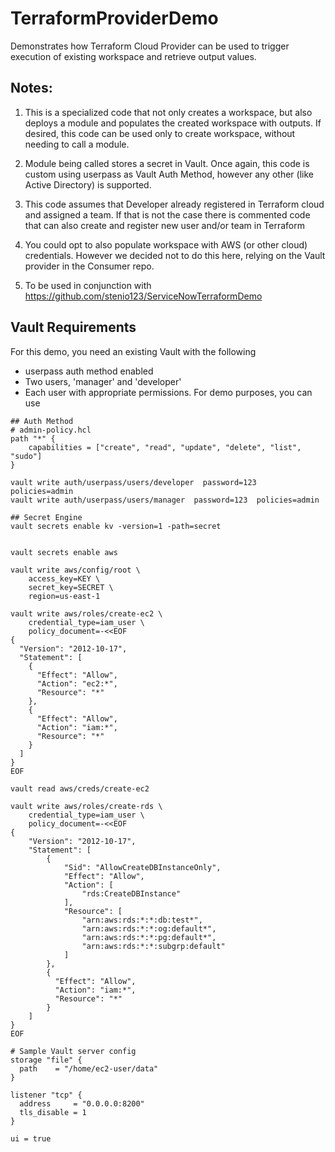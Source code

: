 # TerraformProviderDemo
Demonstrates how Terraform Cloud Provider can be used to trigger execution of existing workspace and retrieve output values.


## Notes:

1. This is a specialized code that not only creates a workspace, but also deploys a module and populates the created workspace with outputs. If desired, this code can be used only to create workspace, without needing to call a module.

2. Module being called stores a secret in Vault. Once again, this code is custom using userpass as Vault Auth Method, however any other (like Active Directory) is supported.

3. This code assumes that Developer already registered in Terraform cloud and assigned a team. If that is not the case there is commented code that can also create and register new user and/or team in Terraform

4. You could opt to also populate workspace with AWS (or other cloud) credentials. However we decided not to do this here, relying on the Vault provider in the Consumer repo.

5. To be used in conjunction with https://github.com/stenio123/ServiceNowTerraformDemo

## Vault Requirements
For this demo, you need an existing Vault with the following
- userpass auth method enabled
- Two users, 'manager' and 'developer'
- Each user with appropriate permissions. For demo purposes, you can use
```
## Auth Method
# admin-policy.hcl
path "*" {
    capabilities = ["create", "read", "update", "delete", "list", "sudo"]
}

vault write auth/userpass/users/developer  password=123  policies=admin
vault write auth/userpass/users/manager  password=123  policies=admin

## Secret Engine
vault secrets enable kv -version=1 -path=secret


vault secrets enable aws

vault write aws/config/root \
    access_key=KEY \
    secret_key=SECRET \
    region=us-east-1

vault write aws/roles/create-ec2 \
    credential_type=iam_user \
    policy_document=-<<EOF
{
  "Version": "2012-10-17",
  "Statement": [
    {
      "Effect": "Allow",
      "Action": "ec2:*",
      "Resource": "*"
    },
    {
      "Effect": "Allow",
      "Action": "iam:*",
      "Resource": "*"
    }
  ]
}
EOF

vault read aws/creds/create-ec2

vault write aws/roles/create-rds \
    credential_type=iam_user \
    policy_document=-<<EOF
{
    "Version": "2012-10-17",
    "Statement": [
        {
            "Sid": "AllowCreateDBInstanceOnly",
            "Effect": "Allow",
            "Action": [
                "rds:CreateDBInstance"
            ],
            "Resource": [
                "arn:aws:rds:*:*:db:test*",
                "arn:aws:rds:*:*:og:default*",
                "arn:aws:rds:*:*:pg:default*",
                "arn:aws:rds:*:*:subgrp:default"
            ]
        },
        {
          "Effect": "Allow",
          "Action": "iam:*",
          "Resource": "*"
        }
    ]
}
EOF

# Sample Vault server config
storage "file" {
  path    = "/home/ec2-user/data"
}

listener "tcp" {
  address     = "0.0.0.0:8200"
  tls_disable = 1
}

ui = true
```